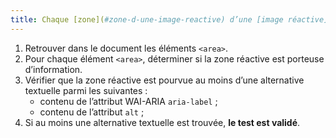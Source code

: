 ```yaml
---
title: Chaque [zone](#zone-d-une-image-reactive) d’une [image réactive](#image-reactive) (balise `<area>`) [porteuse d’information](#image-porteuse-d-information) a-t-elle une [alternative textuelle](#alternative-textuelle-image) ?
---
```


1. Retrouver dans le document les éléments `<area>`.
2. Pour chaque élément `<area>`, déterminer si la zone réactive est porteuse d’information.
3. Vérifier que la zone réactive est pourvue au moins d’une alternative textuelle parmi les suivantes :
   - contenu de l’attribut WAI-ARIA `aria-label` ;
   - contenu de l’attribut `alt` ;
4. Si au moins une alternative textuelle est trouvée, **le test est validé**.
